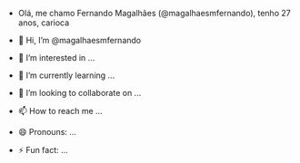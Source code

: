 - Olá, me chamo Fernando Magalhães (@magalhaesmfernando), tenho 27 anos, carioca 

- 👋 Hi, I’m @magalhaesmfernando
- 👀 I’m interested in ...
- 🌱 I’m currently learning ...
- 💞️ I’m looking to collaborate on ...
- 📫 How to reach me ...
- 😄 Pronouns: ...
- ⚡ Fun fact: ...

<!---
magalhaesmfernando/magalhaesmfernando is a ✨ special ✨ repository because its `README.md` (this file) appears on your GitHub profile.
You can click the Preview link to take a look at your changes.
--->
